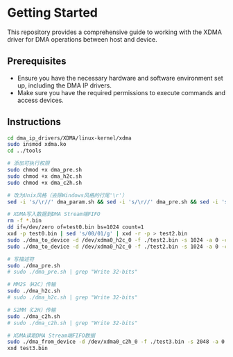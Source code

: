 # Getting Started

This repository provides a comprehensive guide to working with the XDMA driver for DMA operations between host and device.

## Prerequisites

  * Ensure you have the necessary hardware and software environment set up, including the DMA IP drivers.
  * Make sure you have the required permissions to execute commands and access devices.

## Instructions

``` bash
cd dma_ip_drivers/XDMA/linux-kernel/xdma
sudo insmod xdma.ko
cd ../tools

# 添加可执行权限
sudo chmod +x dma_pre.sh
sudo chmod +x dma_h2c.sh
sudo chmod +x dma_c2h.sh

# 改为Unix风格（去除Windows风格的行尾'\r'）
sed -i 's/\r//' dma_param.sh && sed -i 's/\r//' dma_pre.sh && sed -i 's/\r//' dma_h2c.sh && sed -i 's/\r//' dma_c2h.sh

# XDMA写入数据到DMA Stream端FIFO
rm -f *.bin
dd if=/dev/zero of=test0.bin bs=1024 count=1
xxd -p test0.bin | sed 's/00/01/g' | xxd -r -p > test2.bin
sudo ./dma_to_device -d /dev/xdma0_h2c_0 -f ./test2.bin -s 1024 -a 0 -c 1
sudo ./dma_to_device -d /dev/xdma0_h2c_0 -f ./test2.bin -s 1024 -a 0 -c 1

# 写描述符
sudo ./dma_pre.sh
# sudo ./dma_pre.sh | grep "Write 32-bits"

# MM2S（H2C）传输
sudo ./dma_h2c.sh
# sudo ./dma_h2c.sh | grep "Write 32-bits"

# S2MM（C2H）传输
sudo ./dma_c2h.sh
# sudo ./dma_c2h.sh | grep "Write 32-bits"

# XDMA读取DMA Stream端FIFO数据
sudo ./dma_from_device -d /dev/xdma0_c2h_0 -f ./test3.bin -s 2048 -a 0 -c 1
xxd test3.bin
```

